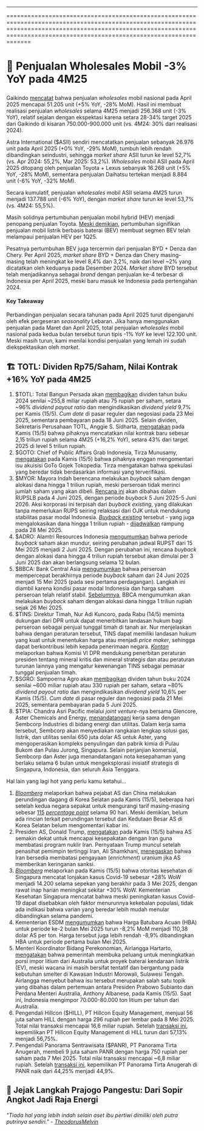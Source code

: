 ---

===============================================================================================================================================================================================================================

# 🚗 Penjualan Wholesales Mobil -3% YoY pada 4M25

#####

Gaikindo [mencatat](https://epaper.bisnis.com/epaper/detail/page/154467/) bahwa penjualan _wholesales_ mobil nasional pada April 2025 mencapai 51.205 unit (+5% YoY, -28% MoM). Hasil ini membuat realisasi penjualan _wholesales_ selama 4M25 menjadi 256.368 unit (\-3% YoY), relatif sejalan dengan ekspektasi karena setara 28-34% target 2025 dari Gaikindo di kisaran 750.000-900.000 unit (vs. 4M24: 30% dari realisasi 2024).

Astra International ($ASII) sendiri mencatatkan penjualan sebanyak 26.976 unit pada April 2025 (+0% YoY, \-29% MoM), tumbuh lebih rendah dibandingkan seindustri, sehingga _market share_ ASII turun ke level 52,7% (vs. Apr 2024: 55,2%, Mar 2025: 53,2%). _Wholesales_ mobil ASII pada April 2025 ditopang oleh penjualan Toyota + Lexus sebanyak 16.268 unit (+5% YoY, -28% MoM), sementara penjualan Daihatsu tertekan menjadi 8.884 unit (-6% YoY, -32% MoM).

Secara kumulatif, penjualan _wholesales_ mobil ASII selama 4M25 turun menjadi 137.788 unit (\-6% YoY), dengan _market share_ turun ke level 53,7% (vs. 4M24: 55,5%).

Masih solidnya pertumbuhan penjualan mobil hybrid (HEV) menjadi penopang penjualan Toyota. [Meski demikian](https://kumparan.com/kumparanoto/penjualan-mobil-listrik-salip-hybrid-di-kuartal-i-2025-24x5opmUwST/2), pertumbuhan signifikan penjualan mobil listrik berbasis baterai (BEV) membuat segmen BEV telah melampaui penjualan HEV per 1Q25.

Pesatnya pertumbuhan BEV juga tercermin dari penjualan BYD + Denza dan Chery. Per April 2025, _market share_ BYD + Denza dan Chery masing-masing telah meningkat ke level 8,4% dan 3,2%, naik dari level ~2% yang dicatatkan oleh keduanya pada Desember 2024. _Market share_ BYD tersebut telah menjadikannya sebagai _brand_ dengan penjualan ke-4 terbesar di Indonesia per April 2025, meski baru masuk ke Indonesia pada pertengahan 2024.

#### Key Takeaway

Perbandingan penjualan secara tahunan pada April 2025 turut dipengaruhi oleh efek pergeseran _seasonality_ Lebaran. Jika hanya menggunakan penjualan pada Maret dan April 2025, total penjualan _wholesales_ mobil nasional pada kedua bulan tersebut turun tipis -1% YoY ke level 122.100 unit. Meski masih turun, kami menilai kondisi penjualan yang lemah ini sudah diekspektasikan oleh _market_.

## 🏗️ TOTL: Dividen Rp75/Saham, Nilai Kontrak +16% YoY pada 4M25

1.  $TOTL: Total Bangun Persada akan [membagikan](https://www.idnfinancials.com/id/news/54558/totl-bagikan-dividen-rp75-per-saham-yield-sentuh-9) dividen tahun buku 2024 senilai ~255,8 miliar rupiah atau 75 rupiah per saham, setara ~96% _dividend payout ratio_ dan mengindikasikan _dividend yield_ 9,7% per Kamis (15/5). _Cum date_ di pasar reguler dan negosiasi pada 23 Mei 2025, sementara pembayaran pada 18 Juni 2025. Selain dividen, Sekretaris Perusahaan TOTL, Anggie S. Sidharta, [mengatakan](https://industri.kontan.co.id/news/total-bangun-persada-totl-amankan-kontrak-baru-rp-215-triliun-hingga-april-2025) pada Kamis (15/5) bahwa pihaknya mencatatkan nilai kontrak baru sebesar 2,15 triliun rupiah selama 4M25 (+16,2% YoY), setara 43% dari target 2025 di level 5 triliun rupiah.
2.  $GOTO: Chief of Public Affairs Grab Indonesia, Tirza Munusamy, [mengatakan](https://ekonomi.bisnis.com/read/20250515/98/1877102/grab-indonesia-bantah-rumor-merger-dengan-goto) pada Kamis (15/5) bahwa pihaknya enggan mengomentari isu akuisisi GoTo Gojek Tokopedia. Tirza mengatakan bahwa spekulasi yang beredar tidak berdasarkan informasi yang terverifikasi.
3.  $MYOR: Mayora Indah berencana melakukan _buyback_ saham dengan alokasi dana hingga 1 triliun rupiah, meski perseroan tidak merinci jumlah saham yang akan dibeli. [Rencana ini](https://www.idx.co.id/StaticData/NewsAndAnnouncement/ANNOUNCEMENTSTOCK/From_EREP/202505/0178e5d9c1_49cf87b23f.pdf) akan dibahas dalam RUPSLB pada 4 Juni 2025, dengan periode _buyback_ 5 Juni 2025-5 Juni 2026. Aksi korporasi ini terpisah dari _buyback existing_, yang dilakukan tanpa memerlukan RUPS seiring relaksasi dari OJK untuk mendukung stabilitas pasar modal Indonesia. _[Buyback existing](https://www.idx.co.id/StaticData/NewsAndAnnouncement/ANNOUNCEMENTSTOCK/From_EREP/202503/28a5e8e270_90f0bfc50f.pdf)_ tersebut - yang juga mengalokasikan dana hingga 1 triliun rupiah - [dijadwalkan](https://www.idx.co.id/StaticData/NewsAndAnnouncement/ANNOUNCEMENTSTOCK/From_EREP/202504/60e7ba35b5_3c0cd660e5.pdf) rampung pada 28 Mei 2025.
4.  $ADRO: Alamtri Resources Indonesia [mengumumkan](https://insight.kontan.co.id/news/alamtri-resources-adro-merevisi-jadwal-pelaksanaan-buyback-saham) bahwa periode _buyback_ saham akan mundur, seiring perubahan jadwal RUPST dari 15 Mei 2025 menjadi 2 Juni 2025. Dengan perubahan ini, rencana _buyback_ dengan alokasi dana hingga 4 triliun rupiah tersebut akan dimulai per 3 Juni 2025 dan akan berlangsung selama 12 bulan.
5.  $BBCA: Bank Central Asia [mengumumkan](https://www.idx.co.id/StaticData/NewsAndAnnouncement/ANNOUNCEMENTSTOCK/From_EREP/202505/78b556c851_5bd00e9e8d.pdf) bahwa perseroan mempercepat berakhirnya periode _buyback_ saham dari 24 Juni 2025 menjadi 15 Mei 2025 (pada sesi pertama perdagangan). Langkah ini diambil karena kondisi pasar modal Indonesia dan harga saham perseroan telah relatif stabil. [Sebelumnya](https://snips.stockbit.com/snips-terbaru/tspc-4q24-terkerek-untung-kurs-core-profit-fy24-48-yoy#:~:text=BBCA%3A%20Buyback%20Saham,stabilitas%20pasar%20modal.), BBCA mengumumkan akan melakukan _buyback_ saham dengan alokasi dana hingga 1 triliun rupiah sejak 26 Mei 2025.
6.  $TINS: Direktur Timah, Nur Adi Kuncoro, pada Rabu (14/5) meminta dukungan dari DPR untuk dapat menerbitkan landasan hukum bagi perseroan sebagai penjual tunggal timah di tanah air. Nur menjelaskan bahwa dengan peraturan tersebut, TINS dapat memiliki landasan hukum yang kuat untuk menentukan harga atau menjadi _price maker_, sehingga dapat berkontribusi lebih kepada penerimaan negara. _[Kontan](https://industri.kontan.co.id/news/ingin-jadi-penjual-tunggal-timah-tins-minta-dukungan-dari-dpr)_ melaporkan bahwa Komisi VI DPR mendukung penerbitan peraturan presiden tentang mineral kritis dan mineral strategis dan atau peraturan turunan lainnya yang mengatur kewenangan TINS sebagai pemasar tunggal penjualan timah.
7.  $SGRO: Sampoerna Agro akan [membagikan](https://www.idx.co.id/StaticData/NewsAndAnnouncement/ANNOUNCEMENTSTOCK/From_EREP/202505/6b20b7a78e_73ebcb634f.pdf) dividen tahun buku 2024 senilai ~600 miliar rupiah atau 330 rupiah per saham, setara ~80% _dividend payout ratio_ dan mengindikasikan _dividend yield_ 10,6% per Kamis (15/5). _Cum date_ di pasar reguler dan negosiasi pada 21 Mei 2025, sementara pembayaran pada 5 Juni 2025.
8.  $TPIA: Chandra Asri Pacific melalui _joint venture_-nya bersama Glencore, Aster Chemicals and Energy, [menandatangani](https://industri.kontan.co.id/news/perusahaan-patungan-chandra-asri-tpia-dan-glencore-teken-kerja-sama-dengan-sembcorp) kerja sama dengan Sembcorp Industries di bidang energi dan utilitas. Dalam kerja sama tersebut, Sembcorp akan menyediakan rangkaian lengkap solusi gas, listrik, dan utilitas senilai 650 juta dolar AS untuk Aster, yang mengoperasikan kompleks penyulingan dan pabrik kimia di Pulau Bukom dan Pulau Jurong, Singapura. Selain perjanjian komersial, Sembcorp dan Aster juga menandatangani nota kesepahaman yang berlaku selama 6 bulan untuk mengeksplorasi inisiatif strategis di Singapura, Indonesia, dan seluruh Asia Tenggara.

Hal lain yang lagi hot yang perlu kamu ketahui...

1.  _[Bloomberg](https://www.bloomberg.com/news/articles/2025-05-15/us-and-chinese-trade-negotiators-meet-for-talks-in-south-korea?srnd=homepage-asia)_ melaporkan bahwa pejabat AS dan China melakukan perundingan dagang di Korea Selatan pada Kamis (15/5), beberapa hari setelah kedua negara sepakat untuk mengurangi tarif masing-masing sebesar [115](https://snips.stockbit.com/snips-terbaru/-as-china-capai-kesepakatan-dagang-sementara) _[percentage point](https://snips.stockbit.com/snips-terbaru/-as-china-capai-kesepakatan-dagang-sementara)_ selama 90 hari. Meski demikian, belum ada rincian terkait perundingan tersebut dan Kedutaan Besar AS di Korea Selatan belum mengomentari kabar ini.
2.  Presiden AS, Donald Trump, [mengatakan](https://www.bloomberg.com/news/articles/2025-05-15/trump-says-us-and-iran-are-closer-to-reaching-a-nuclear-deal) pada Kamis (15/5) bahwa AS semakin dekat untuk mencapai kesepakatan dengan Iran guna membatasi program nuklir Iran. Pernyataan Trump muncul setelah penasihat pemimpin tertinggi Iran, Ali Shamkhani, [menegaskan](https://www.nbcnews.com/news/us-news/iran-enriched-uranium-nuclear-deal-trump-rcna206833) bahwa Iran bersedia membatasi pengayaan (_enrichment_) uranium jika AS memberikan keringanan sanksi.
3.  [_Bloomberg_](https://www.bloomberg.com/news/articles/2025-05-15/covid-cases-spike-in-hong-kong-singapore-as-new-wave-spreads?srnd=homepage-asia) melaporkan pada Kamis (15/5) bahwa otoritas kesehatan di Singapura mencatat lonjakan kasus Covid-19 sebesar +28% WoW menjadi 14.200 selama sepekan yang berakhir pada 3 Mei 2025, dengan rawat inap harian meningkat sekitar +30% WoW. Kementerian Kesehatan Singapura mencatat bahwa meski peningkatan kasus Covid-19 dapat disebabkan oleh faktor menurunnya kekebalan populasi, tidak ada indikasi bahwa varian yang beredar lebih mudah menular dibandingkan selama pandemi.
4.  Kementerian ESDM [mengumumkan](https://www.minerba.esdm.go.id/harga_acuan) bahwa Harga Batubara Acuan (HBA) untuk periode ke-2 bulan Mei 2025 turun -8,2% MoM menjadi 110,38 dolar AS per ton. Harga tersebut juga lebih rendah -8,9% dibandingkan HBA untuk periode pertama bulan Mei 2025.
5.  Menteri Koordinator Bidang Perekonomian, Airlangga Hartarto, [mengatakan](https://katadata.co.id/berita/nasional/6825a3401427a/hasil-pertemuan-prabowo-dan-pm-australia-ri-buka-kans-tambah-impor-litium) bahwa pemerintah membuka peluang untuk meningkatkan porsi impor litium dari Australia untuk proyek baterai kendaraan listrik (EV), meski wacana ini masih bersifat tentatif dan bergantung pada kebutuhan smelter di Kawasan Industri Morowali, Sulawesi Tengah. Airlangga menyebut bahwa isu tersebut merupakan salah satu topik yang dibahas dalam pertemuan antara Presiden Prabowo Subianto dan Perdana Menteri Australia, Anthony Albanese, pada Kamis (15/5). Saat ini, Indonesia mengimpor 70.000-80.000 ton litium per tahun dari Australia.
6.  Pengendali Hillcon ($HILL), PT Hillcon Equity Management, menjual 56 juta saham HILL dengan harga 296 rupiah per lembar pada 8 Mei 2025. Total nilai transaksi mencapai 16,6 miliar rupiah. Setelah [transaksi ini](https://www.idx.co.id/StaticData/NewsAndAnnouncement/ANNOUNCEMENTSTOCK/From_EREP/202505/e0bcd6c2fa_969e3302d9.pdf), kepemilikan PT Hillcon Equity Management di HILL turun dari 57,13% menjadi 56,75%.
7.  Pengendali Panorama Sentrawisata ($PANR), PT Panorama Tirta Anugerah, membeli 9 juta saham PANR dengan harga 750 rupiah per saham pada 7 Mei 2025. Total nilai transaksi mencapai ~6,8 miliar rupiah. Setelah [transaksi ini](https://www.idx.co.id/StaticData/NewsAndAnnouncement/ANNOUNCEMENTSTOCK/From_EREP/202505/5b19a025c7_c853be696d.pdf), kepemilikan PT Panorama Tirta Anugerah di PANR naik dari 44,25% menjadi 44,9%.

## 👣 Jejak Langkah Prajogo Pangestu: Dari Sopir Angkot Jadi Raja Energi

###### _"Tiada hal yang lebih indah selain aset ibu pertiwi dimiliki oleh putra putrinya sendiri." -_ _[TheodorusMelvin](https://stockbit.com/theodorusmelvin)_

#####
